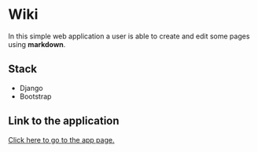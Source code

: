 # Wiki

In this simple web application a user is able to create and edit some pages using **markdown**.

## Stack

* Django
* Bootstrap

## Link to the application
[Click here to go to the app page.](https://stwiki.herokuapp.com/)
